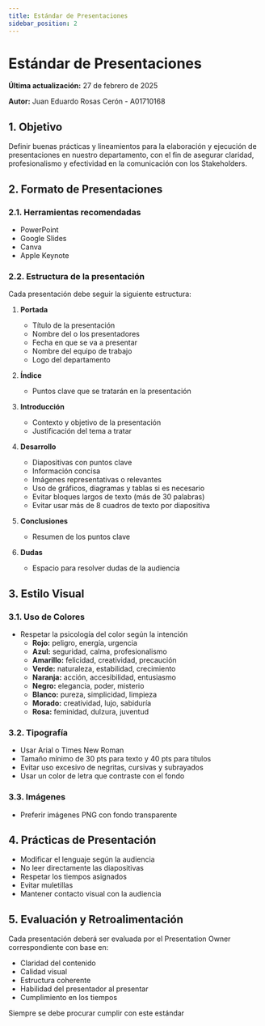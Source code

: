 ```yaml
---
title: Estándar de Presentaciones
sidebar_position: 2
---
```


# Estándar de Presentaciones

**Última actualización:** 27 de febrero de 2025

**Autor:** Juan Eduardo Rosas Cerón - A01710168

## 1. Objetivo

Definir buenas prácticas y lineamientos para la elaboración y ejecución de presentaciones en nuestro departamento, con el fin de asegurar claridad, profesionalismo y efectividad en la comunicación con los Stakeholders.

## 2. Formato de Presentaciones

### 2.1. Herramientas recomendadas
- PowerPoint
- Google Slides
- Canva
- Apple Keynote

### 2.2. Estructura de la presentación
Cada presentación debe seguir la siguiente estructura:

1. **Portada**
   - Título de la presentación
   - Nombre del o los presentadores
   - Fecha en que se va a presentar
   - Nombre del equipo de trabajo
   - Logo del departamento

2. **Índice**
   - Puntos clave que se tratarán en la presentación

3. **Introducción**
   - Contexto y objetivo de la presentación
   - Justificación del tema a tratar

4. **Desarrollo**
   - Diapositivas con puntos clave
   - Información concisa
   - Imágenes representativas o relevantes
   - Uso de gráficos, diagramas y tablas si es necesario
   - Evitar bloques largos de texto (más de 30 palabras)
   - Evitar usar más de 8 cuadros de texto por diapositiva

5. **Conclusiones**
   - Resumen de los puntos clave

6. **Dudas**
   - Espacio para resolver dudas de la audiencia

## 3. Estilo Visual

### 3.1. Uso de Colores
- Respetar la psicología del color según la intención
  - **Rojo:** peligro, energía, urgencia
  - **Azul:** seguridad, calma, profesionalismo
  - **Amarillo:** felicidad, creatividad, precaución
  - **Verde:** naturaleza, estabilidad, crecimiento
  - **Naranja:** acción, accesibilidad, entusiasmo
  - **Negro:** elegancia, poder, misterio
  - **Blanco:** pureza, simplicidad, limpieza
  - **Morado:** creatividad, lujo, sabiduría
  - **Rosa:** feminidad, dulzura, juventud

### 3.2. Tipografía
- Usar Arial o Times New Roman
- Tamaño mínimo de 30 pts para texto y 40 pts para títulos
- Evitar uso excesivo de negritas, cursivas y subrayados
- Usar un color de letra que contraste con el fondo

### 3.3. Imágenes
- Preferir imágenes PNG con fondo transparente

## 4. Prácticas de Presentación

- Modificar el lenguaje según la audiencia
- No leer directamente las diapositivas
- Respetar los tiempos asignados
- Evitar muletillas
- Mantener contacto visual con la audiencia

## 5. Evaluación y Retroalimentación

Cada presentación deberá ser evaluada por el Presentation Owner correspondiente con base en:
- Claridad del contenido
- Calidad visual
- Estructura coherente
- Habilidad del presentador al presentar
- Cumplimiento en los tiempos

Siempre se debe procurar cumplir con este estándar